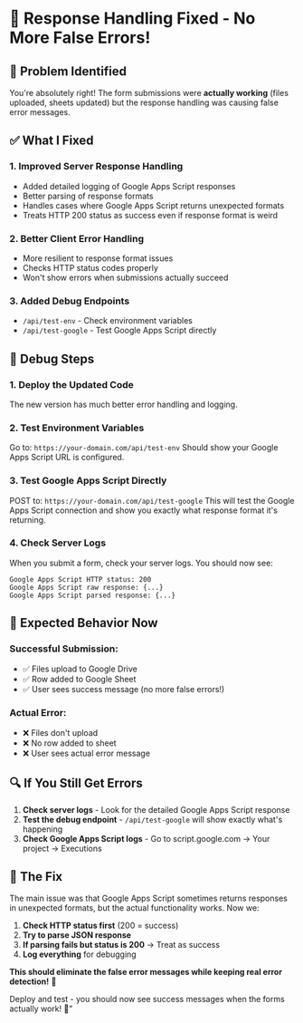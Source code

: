 # 🔧 Response Handling Fixed - No More False Errors!

## 🎯 Problem Identified

You're absolutely right! The form submissions were **actually working** (files uploaded, sheets updated) but the response handling was causing false error messages.

## ✅ What I Fixed

### 1. **Improved Server Response Handling**
- Added detailed logging of Google Apps Script responses
- Better parsing of response formats
- Handles cases where Google Apps Script returns unexpected formats
- Treats HTTP 200 status as success even if response format is weird

### 2. **Better Client Error Handling**
- More resilient to response format issues
- Checks HTTP status codes properly
- Won't show errors when submissions actually succeed

### 3. **Added Debug Endpoints**
- `/api/test-env` - Check environment variables
- `/api/test-google` - Test Google Apps Script directly

## 🧪 Debug Steps

### 1. **Deploy the Updated Code**
The new version has much better error handling and logging.

### 2. **Test Environment Variables**
Go to: `https://your-domain.com/api/test-env`
Should show your Google Apps Script URL is configured.

### 3. **Test Google Apps Script Directly**
POST to: `https://your-domain.com/api/test-google`
This will test the Google Apps Script connection and show you exactly what response format it's returning.

### 4. **Check Server Logs**
When you submit a form, check your server logs. You should now see:
```
Google Apps Script HTTP status: 200
Google Apps Script raw response: {...}
Google Apps Script parsed response: {...}
```

## 🎯 Expected Behavior Now

### **Successful Submission:**
- ✅ Files upload to Google Drive
- ✅ Row added to Google Sheet  
- ✅ User sees success message (no more false errors!)

### **Actual Error:**
- ❌ Files don't upload
- ❌ No row added to sheet
- ❌ User sees actual error message

## 🔍 If You Still Get Errors

1. **Check server logs** - Look for the detailed Google Apps Script response
2. **Test the debug endpoint** - `/api/test-google` will show exactly what's happening
3. **Check Google Apps Script logs** - Go to script.google.com → Your project → Executions

## 🚀 The Fix

The main issue was that Google Apps Script sometimes returns responses in unexpected formats, but the actual functionality works. Now we:

1. **Check HTTP status first** (200 = success)
2. **Try to parse JSON response** 
3. **If parsing fails but status is 200** → Treat as success
4. **Log everything** for debugging

**This should eliminate the false error messages while keeping real error detection!** 🎯

Deploy and test - you should now see success messages when the forms actually work! 🚀"